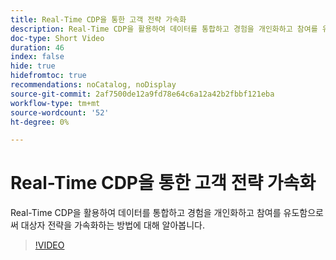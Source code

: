 ```yaml
---
title: Real-Time CDP을 통한 고객 전략 가속화
description: Real-Time CDP을 활용하여 데이터를 통합하고 경험을 개인화하고 참여를 유도함으로써 대상자 전략을 가속화하는 방법에 대해 알아봅니다.
doc-type: Short Video
duration: 46
index: false
hide: true
hidefromtoc: true
recommendations: noCatalog, noDisplay
source-git-commit: 2af7500de12a9fd78e64c6a12a42b2fbbf121eba
workflow-type: tm+mt
source-wordcount: '52'
ht-degree: 0%

---
```



# Real-Time CDP을 통한 고객 전략 가속화

Real-Time CDP을 활용하여 데이터를 통합하고 경험을 개인화하고 참여를 유도함으로써 대상자 전략을 가속화하는 방법에 대해 알아봅니다.

<!-- 62_S508_3442517_45_accelerating-your-audience-strategy-with-realtime-cdp -->
>[!VIDEO](https://video.tv.adobe.com/v/3458220/?learn=on&enablevpops=true)
